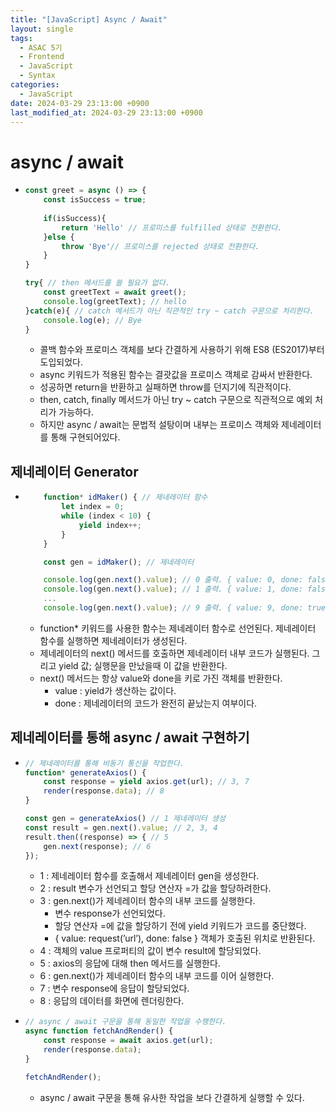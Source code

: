 ```yaml
---
title: "[JavaScript] Async / Await"
layout: single
tags:
  - ASAC 5기
  - Frontend
  - JavaScript
  - Syntax
categories:
  - JavaScript
date: 2024-03-29 23:13:00 +0900
last_modified_at: 2024-03-29 23:13:00 +0900
---
```


# async / await

-    
    ```jsx
    const greet = async () => {
        const isSuccess = true;
        
        if(isSuccess){
            return 'Hello' // 프로미스를 fulfilled 상태로 전환한다.
        }else {
            throw 'Bye'// 프로미스를 rejected 상태로 전환한다.
        }
    }

    try{ // then 메서드를 쓸 필요가 없다.
        const greetText = await greet();
        console.log(greetText); // hello
    }catch(e){ // catch 메서드가 아닌 직관적인 try ~ catch 구문으로 처리한다.
        console.log(e); // Bye
    }
    ```

     - 콜백 함수와 프로미스 객체를 보다 간결하게 사용하기 위해 ES8 (ES2017)부터 도입되었다.
     - async 키워드가 적용된 함수는 결괏값을 프로미스 객체로 감싸서 반환한다.
     - 성공하면 return을 반환하고 실패하면 throw를 던지기에 직관적이다.
     - then, catch, finally 메서드가 아닌 try ~ catch 구문으로 직관적으로 예외 처리가 가능하다.
     - 하지만 async / await는 문법적 설탕이며 내부는 프로미스 객체와 제네레이터를 통해 구현되어있다.

## 제네레이터 Generator

-    
    ```jsx
        function* idMaker() { // 제네레이터 함수
            let index = 0;
            while (index < 10) {
                yield index++;
            }
        }

        const gen = idMaker(); // 제네레이터

        console.log(gen.next().value); // 0 출력. { value: 0, done: false }
        console.log(gen.next().value); // 1 출력. { value: 1, done: false }
        ...
        console.log(gen.next().value); // 9 출력. { value: 9, done: true }
    ```

     - function* 키워드를 사용한 함수는 제네레이터 함수로 선언된다. 제네레이터 함수를 실행하면 제네레이터가 생성된다.
     - 제네레이터의 next() 메서드를 호출하면 제네레이터 내부 코드가 실행된다. 그리고 yield 값; 실행문을 만났을때 이 값을 반환한다.
     - next() 메서드는 항상 value와 done을 키로 가진 객체를 반환한다.
         - value : yield가 생산하는 값이다.
         - done : 제네레이터의 코드가 완전히 끝났는지 여부이다.

## 제네레이터를 통해 async / await 구현하기

-    
    ```jsx
    // 제네레이터를 통해 비동기 통신을 작업한다.
    function* generateAxios() {
        const response = yield axios.get(url); // 3, 7
        render(response.data); // 8
    }

    const gen = generateAxios() // 1 제네레이터 생성
    const result = gen.next().value; // 2, 3, 4
    result.then((response) => { // 5
        gen.next(response); // 6
    });
    ```

     - 1 : 제네레이터 함수를 호출해서 제네레이터 gen을 생성한다.
     - 2 : result 변수가 선언되고 할당 연산자 =가 값을 할당하려한다.
     - 3 : gen.next()가 제네레이터 함수의 내부 코드를 실행한다.
         - 변수 response가 선언되었다.
         - 할당 연산자 =에 값을 할당하기 전에 yield 키워드가 코드를 중단했다.
         - { value: request(’url’), done: false } 객체가 호출된 위치로 반환된다.
     - 4 : 객체의 value 프로퍼티의 값이 변수 result에 할당되었다.
     - 5 : axios의 응답에 대해 then 메서드를 실행한다.
     - 6 : gen.next()가 제네레이터 함수의 내부 코드를 이어 실행한다.
     - 7 : 변수 response에 응답이 할당되었다.
     - 8 : 응답의 데이터를 화면에 렌더링한다.

-    
    ```jsx
    // async / await 구문을 통해 동일한 작업을 수행한다.
    async function fetchAndRender() {
        const response = await axios.get(url);
        render(response.data);
    }

    fetchAndRender();
    ```

     - async / await 구문을 통해 유사한 작업을 보다 간결하게 실행할 수 있다.